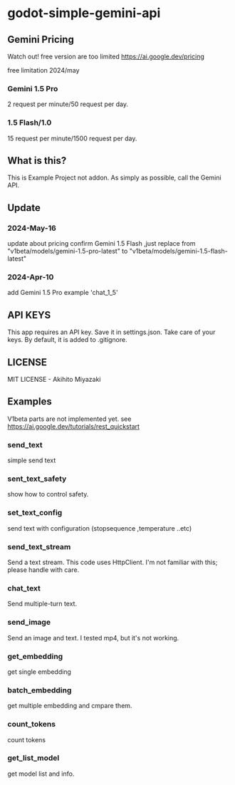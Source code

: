 # godot-simple-gemini-api
## Gemini  Pricing
Watch out! free version are too limited
https://ai.google.dev/pricing

free limitation  2024/may
### Gemini 1.5 Pro
2 request per minute/50 request per day.
### 1.5 Flash/1.0
15 request per minute/1500 request per day.

## What is this?
This is Example Project not addon.
As simply as possible, call the Gemini API.
## Update
### 2024-May-16
update about pricing
confirm Gemini 1.5 Flash ,just replace from "v1beta/models/gemini-1.5-pro-latest" to "v1beta/models/gemini-1.5-flash-latest"
### 2024-Apr-10
add Gemini 1.5 Pro example 'chat_1_5'
## API KEYS
This app requires an API key. Save it in settings.json. Take care of your keys. By default, it is added to .gitignore.
## LICENSE
MIT LICENSE - Akihito Miyazaki
## Examples
V1beta parts are not implemented yet.
see https://ai.google.dev/tutorials/rest_quickstart
### send_text
simple send text
### sent_text_safety
show how to control safety.
### set_text_config
send text with configuration (stopsequence ,temperature ..etc)
### send_text_stream
Send a text stream. This code uses HttpClient. I'm not familiar with this; please handle with care.
### chat_text
Send multiple-turn text.
### send_image
Send an image and text. I tested mp4, but it's not working.
### get_embedding
get single embedding
### batch_embedding
get  multiple embedding and cmpare them.
### count_tokens
count tokens
### get_list_model
get model list and info.


